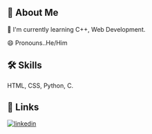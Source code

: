 
## 🚀 About Me


🧠 I'm currently learning C++, Web Development.



😄 Pronouns..He/Him



## 🛠 Skills
HTML, CSS, Python, C.


## 🔗 Links

[![linkedin](https://img.shields.io/badge/linkedin-0A66C2?style=for-the-badge&logo=linkedin&logoColor=white)](https://www.linkedin.com/in/rohit-ratheesh)
